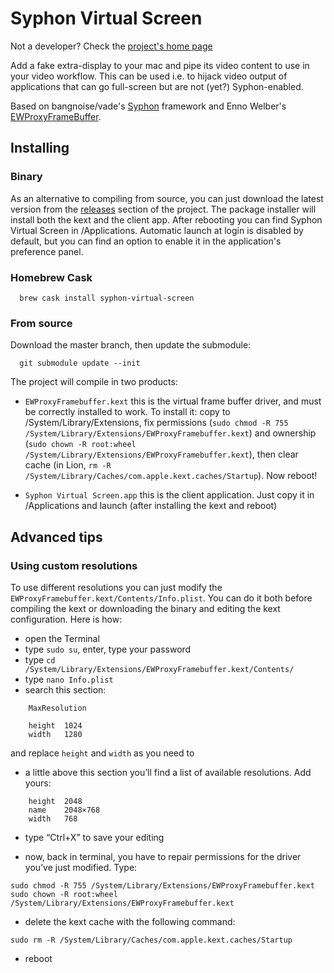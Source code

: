 # Syphon Virtual Screen
Not a developer? Check the [project's home page](http://andreacremaschi.github.io/Syphon-virtual-screen/)

Add a fake extra-display to your mac and pipe its video content to use in your video workflow. This can be used i.e. to hijack video output of applications that can go full-screen but are not (yet?) Syphon-enabled.

Based on bangnoise/vade's [Syphon](http://syphon.v002.info) framework and Enno Welber's [EWProxyFrameBuffer](https://github.com/mkernel/EWProxyFramebuffer).


## Installing

### Binary

As an alternative to compiling from source, you can just download the latest version from the [releases](https://github.com/andreacremaschi/Syphon-virtual-screen/releases/latest/) section of the project. The package installer will install both the kext and the client app. After rebooting you can find Syphon Virtual Screen in /Applications. Automatic launch at login is disabled by default, but you can find an option to enable it in the application's preference panel.

### Homebrew Cask
     
      brew cask install syphon-virtual-screen
     

### From source

Download the master branch, then update the submodule:

      git submodule update --init

The project will compile in two products: 

- ```EWProxyFramebuffer.kext``` this is the virtual frame buffer driver, and must be correctly installed to work. To install it: copy to /System/Library/Extensions, fix permissions (`sudo chmod -R 755 /System/Library/Extensions/EWProxyFramebuffer.kext`) and ownership (`sudo chown -R root:wheel /System/Library/Extensions/EWProxyFramebuffer.kext`), then clear cache (in Lion, `rm -R /System/Library/Caches/com.apple.kext.caches/Startup`). Now reboot!

- ```Syphon Virtual Screen.app``` this is the client application. Just copy it in /Applications and launch (after installing the kext and reboot)



## Advanced tips

### Using custom resolutions

To use different resolutions you can just modify the ```EWProxyFramebuffer.kext/Contents/Info.plist```.
You can do it both before compiling the kext or downloading the binary and editing the kext configuration. Here is how:


- open the Terminal
- type `sudo su`, enter, type your password
- type `cd /System/Library/Extensions/EWProxyFramebuffer.kext/Contents/`
- type `nano Info.plist`
- search this section:

```
    MaxResolution

    height	1024
    width	1280
```

and replace ```height``` and ```width``` as you need to

- a little above this section you’ll find a list of available resolutions. Add yours:

```
    height	2048
    name	2048×768
    width	768
```

- type “Ctrl+X” to save your editing

- now, back in terminal, you have to repair permissions for the driver you’ve just modified. Type:

```
sudo chmod -R 755 /System/Library/Extensions/EWProxyFramebuffer.kext
sudo chown -R root:wheel /System/Library/Extensions/EWProxyFramebuffer.kext
```

- delete the kext cache with the following command:

```sudo rm -R /System/Library/Caches/com.apple.kext.caches/Startup```

- reboot
